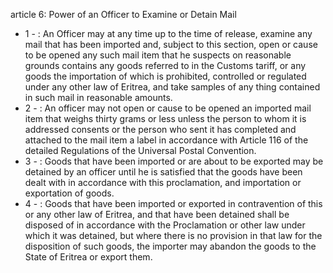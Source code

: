 article 6: Power of an Officer to Examine or Detain Mail

<ul>
			<li>1 - : An Officer may at any time up to the time of release, examine any mail that has been imported and, subject to this section, open or cause to be opened any such mail item that he suspects on reasonable grounds contains any goods referred to in the Customs tariff, or any goods the importation of which is prohibited, controlled or regulated under any other law of Eritrea, and take samples of any thing contained in such mail in reasonable amounts. <ul>
			</ul></li>			<li>2 - : An officer may not open or cause to be opened an imported mail item that weighs thirty grams or less unless the person to whom it is addressed consents or the person who sent it has completed and attached to the mail item a label in accordance with Article 116 of the detailed Regulations of the Universal Postal Convention.<ul>
			</ul></li>			<li>3 - : Goods that have been imported or are about to be exported may be detained by an officer until he is satisfied that the goods have been dealt with in accordance with this proclamation, and importation or exportation of goods. <ul>
			</ul></li>			<li>4 - : Goods that have been imported or exported in contravention of this or any other law of Eritrea, and that have been detained shall be disposed of in accordance with the Proclamation or other law under which it was detained, but where there is no provision in that law for the disposition of such goods, the importer may abandon the goods to the State of Eritrea or export them. <ul>
			</ul></li></ul>